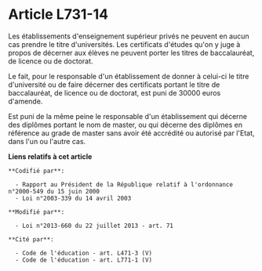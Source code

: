 # Article L731-14

Les établissements d'enseignement supérieur privés ne peuvent en aucun cas prendre le titre d'universités. Les certificats
d'études qu'on y juge à propos de décerner aux élèves ne peuvent porter les titres de baccalauréat, de licence ou de
doctorat.

Le fait, pour le responsable d'un établissement de donner à celui-ci le titre d'université ou de faire décerner des
certificats portant le titre de baccalauréat, de licence ou de doctorat, est puni de 30000 euros d'amende.

Est puni de la même peine le responsable d'un établissement qui décerne des diplômes portant le nom de master, ou qui décerne
des diplômes en référence au grade de master sans avoir été accrédité ou autorisé par l'Etat, dans l'un ou l'autre cas.

**Liens relatifs à cet article**

	**Codifié par**:

	  - Rapport au Président de la République relatif à l'ordonnance n°2000-549 du 15 juin 2000
	  - Loi n°2003-339 du 14 avril 2003

	**Modifié par**:

	  - Loi n°2013-660 du 22 juillet 2013 - art. 71

	**Cité par**:

	  - Code de l'éducation - art. L471-3 (V)
	  - Code de l'éducation - art. L771-1 (V)
